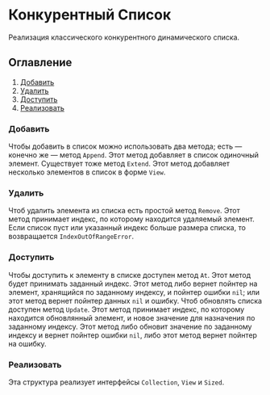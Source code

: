 # Конкурентный Список
Реализация классического конкурентного динамического списка.

## Оглавление
1. [Добавить](#добавить)
2. [Удалить](#удалить)
3. [Доступить](#доступить)
4. [Реализовать](#реализовать)

### Добавить
Чтобы добавить в список можно использовать два метода; есть &mdash; конечно же &mdash; метод `Append`. Этот метод добавляет в список одиночный элемент. Существует тоже метод `Extend`. Этот метод добавляет несколько элементов в список в форме `View`.

### Удалить
Чтоб удалить элемента из списка есть простой метод `Remove`. Этот метод принимает индекс, по которому находится удаляемый элемент. Если список пуст или указанный индекс больше размера списка, то возвращается `IndexOutOfRangeError`.

### Доступить
Чтобы доступить к элементу в списке доступен метод `At`. Этот метод будет принимать заданный индекс. Этот метод либо вернет пойнтер на элемент, хранящийся по заданному индексу, и пойнтер ошибки `nil`; или этот метод вернет пойнтер данных `nil` и ошибку. Чтоб обновлять списка доступен метод `Update`. Этот метод принимает индекс, по которому находится обновлянный элемент, и новое значение для назначения по заданному индексу. Этот метод либо обновит значение по заданному индексу и вернет пойнтер ошибки `nil`, либо этот метод вернет пойнтер на ошибку.

### Реализовать
Эта структура реализует интерфейсы `Collection`, `View` и `Sized`.